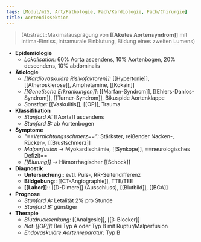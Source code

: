```yaml
---
tags: [Modul/m25, Art/Pathologie, Fach/Kardiologie, Fach/Chirurgie]
title: Aortendissektion
---
```

> (Abstract::Maximalausprägung von **[[Akutes Aortensyndrom]]** mit Intima-Einriss, intramurale Einblutung, Bildung eines zweiten Lumens)
- **Epidemiologie**
	- *Lokalisation:* 60% Aorta ascendens, 10% Aortenbogen, 20% descendens, 10% abdominalis
- **Ätiologie**
	- *[[Kardiovaskuläre Risikofaktoren]]:* [[Hypertonie]], [[Atherosklerose]], Amphetamine, [[Kokain]]
	- *[[Genetische Erkrankungen]]:* [[Marfan-Syndrom]], [[Ehlers-Danlos-Syndrom]], [[Turner-Syndrom]], Bikuspide Aortenklappe
	- *Sonstige:* [[Vaskulitis]], [[OP]], Trauma
- **Klassifikation**
	- *Stanford A:* [[Aorta]] ascendens
	- *Stanford B:* ab Aortenbogen
- **Symptome**
	- *"==Vernichtungsschmerz==":* Stärkster, reißender Nacken-, Rücken-, [[Brustschmerz]]
	- *Malperfusion* → Myokardischämie, [[Synkope]], ==neurologisches Defizit==
	- *[[Blutung]]* → Hämorrhagischer [[Schock]]
- **Diagnostik**
	- **Untersuchung**:: evtl. Puls-, RR-Seitendifferenz
	- **Bildgebung**:: [[CT-Angiographie]], TTE/TEE
	- **[[Labor]]**:: [[D-Dimere]] (Ausschluss), [[Blutbild]], [[BGA]]
- **Prognose**
	- *Stanford A:* Letalität 2% pro Stunde
	- *Stanford B:* günstiger
- **Therapie**
	- *Blutdrucksenkung:* [[Analgesie]], [[β-Blocker]]
	- *Not-[[OP]]:* Bei Typ A oder Typ B mit Ruptur/Malperfusion
	- *Endovaskuläre Aortenreparatur:* Typ B